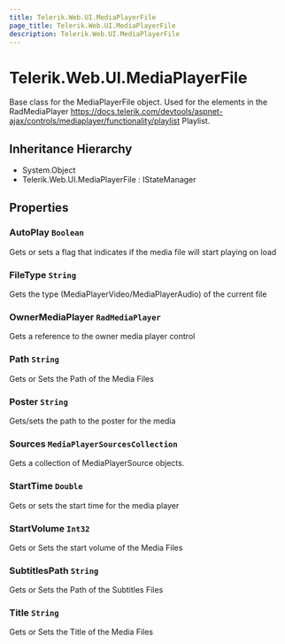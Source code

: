 ```yaml
---
title: Telerik.Web.UI.MediaPlayerFile
page_title: Telerik.Web.UI.MediaPlayerFile
description: Telerik.Web.UI.MediaPlayerFile
---
```


# Telerik.Web.UI.MediaPlayerFile

Base class for the MediaPlayerFile object. 
            Used for the elements in the RadMediaPlayer https://docs.telerik.com/devtools/aspnet-ajax/controls/mediaplayer/functionality/playlist Playlist.

## Inheritance Hierarchy

* System.Object
* Telerik.Web.UI.MediaPlayerFile : IStateManager

## Properties

###  AutoPlay `Boolean`

Gets or sets a flag that indicates if the media file will start playing on load

###  FileType `String`

Gets the type (MediaPlayerVideo/MediaPlayerAudio) of the current file

###  OwnerMediaPlayer `RadMediaPlayer`

Gets a reference to the owner media player control

###  Path `String`

Gets or Sets the Path of the Media Files

###  Poster `String`

Gets/sets the path to the poster for the media

###  Sources `MediaPlayerSourcesCollection`

Gets a collection of MediaPlayerSource objects.

###  StartTime `Double`

Gets or sets the start time for the media player

###  StartVolume `Int32`

Gets or Sets the start volume of the Media Files

###  SubtitlesPath `String`

Gets or Sets the Path of the Subtitles Files

###  Title `String`

Gets or Sets the Title of the Media Files

